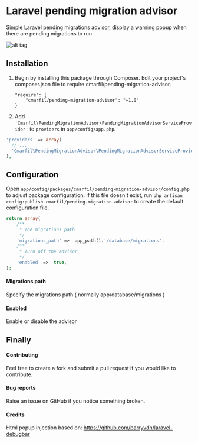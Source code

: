 # Laravel pending migration advisor
Simple Laravel pending migrations advisor, display a warning popup when there are pending migrations to run.

![alt tag](http://i60.tinypic.com/33l2t0o.jpg)

## Installation
1. Begin by installing this package through Composer. Edit your project's composer.json file to require cmarfil/pending-migration-advisor.
	```
	"require": {
		"cmarfil/pending-migration-advisor": "~1.0"
	}
	```
2. Add `'Cmarfil\PendingMigrationAdvisor\PendingMigrationAdvisorServiceProvider'` to `providers` in `app/config/app.php`.

  ```php
  'providers' => array(
    // ...
    'Cmarfil\PendingMigrationAdvisor\PendingMigrationAdvisorServiceProvider',
  ),
  ```

## Configuration
Open `app/config/packages/cmarfil/pending-migration-advisor/config.php` to adjust package configuration.
If this file doesn't exist, run `php artisan config:publish cmarfil/pending-migration-advisor` to create the default configuration file.

```php
return array(
    /**
     * The migrations path
     */
    'migrations_path' =>  app_path().'/database/migrations',
    /**
     * Turn off the advisor
     */
    'enabled' =>  true,
);
```

#### Migrations path
Specify the migrations path ( normally app/database/migrations )

#### Enabled
Enable or disable the advisor


## Finally

#### Contributing
Feel free to create a fork and submit a pull request if you would like to contribute.

#### Bug reports
Raise an issue on GitHub if you notice something broken.

#### Credits
Html popup injection based on: https://github.com/barryvdh/laravel-debugbar
